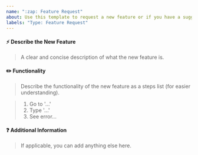 ```yaml
---
name: ":zap: Feature Request"
about: Use this template to request a new feature or if you have a suggestion.
labels: "Type: Feature Request"
---
```


#### :zap: Describe the New Feature

> A clear and concise description of what the new feature is.

#### :pencil2: Functionality

> Describe the functionality of the new feature as a steps list (for easier understanding).

> 1. Go to '...'
> 2. Type '...'
> 3. See error...

#### :question: Additional Information

> If applicable, you can add anything else here.
